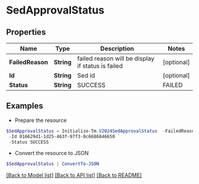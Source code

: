 # SedApprovalStatus
## Properties

Name | Type | Description | Notes
------------ | ------------- | ------------- | -------------
**FailedReason** | **String** | failed reason will be display if status is failed | [optional] 
**Id** | **String** | Sed id | [optional] 
**Status** | **String** | SUCCESS | FAILED | [optional] 

## Examples

- Prepare the resource
```powershell
$SedApprovalStatus = Initialize-Tm.V2024SedApprovalStatus  -FailedReason invalid status `
 -Id 016629d1-1d25-463f-97f3-0c6686846650 `
 -Status SUCCESS
```

- Convert the resource to JSON
```powershell
$SedApprovalStatus | ConvertTo-JSON
```

[[Back to Model list]](../README.md#documentation-for-models) [[Back to API list]](../README.md#documentation-for-api-endpoints) [[Back to README]](../README.md)

